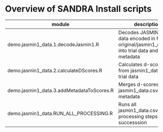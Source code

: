 # Overview of SANDRA Install scripts
module | description
------ | -----------
demo.jasmin1_data.1.decodeJasmin1.R | Decodes JASMIN1 VPT data encoded in file original/jasmin1_data.csv into trial data and metadata
demo.jasmin1_data.2.calculateDScores.R | Calculates d-scores from jasmin1_data.csv trial data
demo.jasmin1_data.3.addMetadataToScores.R | Merges d-scores from jasmin1_data.csv with metadata
demo.jasmin1_data.RUN_ALL_PROCESSING.R | Runs all jasmin1_data.csv processing steps in successsion